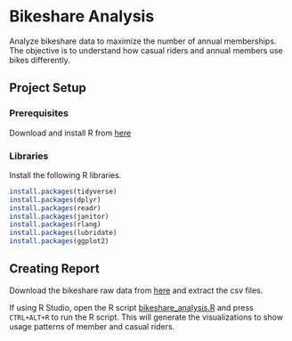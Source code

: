 # Bikeshare Analysis

Analyze bikeshare data to maximize the number of annual memberships. The objective is to understand how casual riders and annual members use bikes differently.

## Project Setup

### Prerequisites

Download and install R from [here](https://cran.r-project.org/mirrors.html)

### Libraries

Install the following R libraries.

```r
install.packages(tidyverse)
install.packages(dplyr)
install.packages(readr)
install.packages(janitor)
install.packages(rlang)
install.packages(lubridate)
install.packages(ggplot2)
```

## Creating Report

Download the bikeshare raw data from [here](https://divvy-tripdata.s3.amazonaws.com/index.html) and extract the csv files.

If using R Studio, open the R script [bikeshare_analysis.R](bikeshare_analysis.R) and press `CTRL+ALT+R` to run the R script. This will generate the visualizations to show usage patterns of member and casual riders.